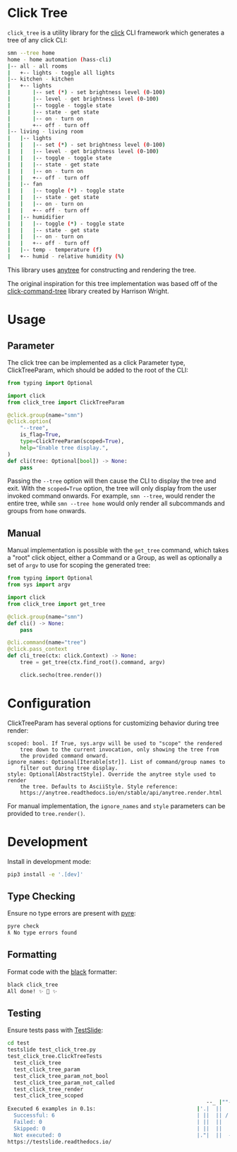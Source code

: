 # Click Tree

`click_tree` is a utility library for the [click](https://click.palletsprojects.com) 
CLI framework which generates a tree of any click CLI:

```bash
smn --tree home
home - home automation (hass-cli)
|-- all - all rooms
|   +-- lights - toggle all lights
|-- kitchen - kitchen
|   +-- lights
|       |-- set (*) - set brightness level (0-100)
|       |-- level - get brightness level (0-100)
|       |-- toggle - toggle state
|       |-- state - get state
|       |-- on - turn on
|       +-- off - turn off
|-- living - living room
|   |-- lights
|   |   |-- set (*) - set brightness level (0-100)
|   |   |-- level - get brightness level (0-100)
|   |   |-- toggle - toggle state
|   |   |-- state - get state
|   |   |-- on - turn on
|   |   +-- off - turn off
|   |-- fan
|   |   |-- toggle (*) - toggle state
|   |   |-- state - get state
|   |   |-- on - turn on
|   |   +-- off - turn off
|   |-- humidifier
|   |   |-- toggle (*) - toggle state
|   |   |-- state - get state
|   |   |-- on - turn on
|   |   +-- off - turn off
|   |-- temp - temperature (f)
|   +-- humid - relative humidity (%)
```

This library uses [anytree](https://anytree.readthedocs.io/en/stable/index.html) 
for constructing and rendering the tree.

The original inspiration for this tree implementation was based off of the 
[click-command-tree](https://github.com/whwright/click-command-tree) library 
created by Harrison Wright.

# Usage

## Parameter

The click tree can be implemented as a click Parameter type, ClickTreeParam, 
which should be added to the root of the CLI:

```python
from typing import Optional

import click
from click_tree import ClickTreeParam

@click.group(name="smn")
@click.option(
    "--tree",
    is_flag=True,
    type=ClickTreeParam(scoped=True),
    help="Enable tree display.",
)
def cli(tree: Optional[bool]) -> None:
    pass
```

Passing the `--tree` option will then cause the CLI to display the tree and exit. 
With the `scoped=True` option, the tree will only display from the user invoked 
command onwards. For example, `smn --tree`, would render the entire tree, while 
`smn --tree home` would only render all subcommands and groups from `home` onwards.

## Manual

Manual implementation is possible with the `get_tree` command, which takes a 
"root" click object, either a Command or a Group, as well as optionally a set 
of `argv` to use for scoping the generated tree:

```python
from typing import Optional
from sys import argv

import click
from click_tree import get_tree

@click.group(name="smn")
def cli() -> None:
    pass

@cli.command(name="tree")
@click.pass_context
def cli_tree(ctx: click.Context) -> None:
    tree = get_tree(ctx.find_root().command, argv)

    click.secho(tree.render())
```

# Configuration

ClickTreeParam has several options for customizing behavior during tree render:

```
scoped: bool. If True, sys.argv will be used to "scope" the rendered
    tree down to the current invocation, only showing the tree from
    the provided command onward.
ignore_names: Optional[Iterable[str]]. List of command/group names to
    filter out during tree display.
style: Optional[AbstractStyle]. Override the anytree style used to render
    the tree. Defaults to AsciiStyle. Style reference:
    https://anytree.readthedocs.io/en/stable/api/anytree.render.html
```

For manual implementation, the `ignore_names` and `style` parameters can be 
provided to `tree.render()`.

# Development

Install in development mode:
```bash
pip3 install -e '.[dev]'
```

## Type Checking

Ensure no type errors are present with [pyre](https://github.com/facebook/pyre-check):

```bash
pyre check              
ƛ No type errors found
```

## Formatting

Format code with the [black](https://github.com/psf/black) formatter:

```bash
black click_tree
All done! ✨ 🍰 ✨
```

## Testing

Ensure tests pass with [TestSlide](https://github.com/facebook/TestSlide):

```bash
cd test
testslide test_click_tree.py     
test_click_tree.ClickTreeTests
  test_click_tree
  test_click_tree_param
  test_click_tree_param_not_bool
  test_click_tree_param_not_called
  test_click_tree_render
  test_click_tree_scoped
                                                               --_ |""---__
Executed 6 examples in 0.1s:                                |'.|  ||  .    """|
  Successful: 6                                             | ||  || /|\""-.  |
  Failed: 0                                                 | ||  ||  |    |  |
  Skipped: 0                                                | ||  ||  |   \|/ |
  Not executed: 0                                           |."|  ||  --"" '__|
https://testslide.readthedocs.io/
```
